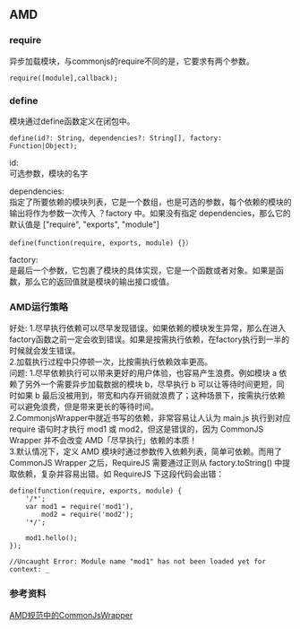 ## AMD
### require
异步加载模块，与commonjs的require不同的是，它要求有两个参数。
```
require([module],callback);
```

### define
模块通过define函数定义在闭包中。
```
define(id?: String, dependencies?: String[], factory: Function|Object);
```

id:  
可选参数，模块的名字    

dependencies:    
指定了所要依赖的模块列表，它是一个数组，也是可选的参数，每个依赖的模块的输出将作为参数一次传入 ？factory 中。如果没有指定 dependencies，那么它的默认值是 ["require", "exports", "module"]  
```
define(function(require, exports, module) {}）
```

factory:  
是最后一个参数，它包裹了模块的具体实现，它是一个函数或者对象。如果是函数，那么它的返回值就是模块的输出接口或值。  


### AMD运行策略
好处:
1.尽早执行依赖可以尽早发现错误。如果依赖的模块发生异常，那么在进入factory函数之前一定会收到错误。如果是按需执行依赖，在factory执行到一半的时候就会发生错误。  
2.加载执行过程中只停顿一次，比按需执行依赖效率更高。  
问题:
1.尽早依赖执行可以带来更好的用户体验，也容易产生浪费。例如模块 a 依赖了另外一个需要异步加载数据的模块 b，尽早执行 b 可以让等待时间更短，同时如果 b 最后没被用到，带宽和内存开销就浪费了；这种场景下，按需执行依赖可以避免浪费，但是带来更长的等待时间。  
2.CommonjsWrapper中就近书写的依赖，非常容易让人认为 main.js 执行到对应 require 语句时才执行 mod1 或 mod2，但这是错误的，因为 CommonJS Wrapper 并不会改变 AMD「尽早执行」依赖的本质！  
3.默认情况下，定义 AMD 模块时通过参数传入依赖列表，简单可依赖。而用了 CommonJS Wrapper 之后，RequireJS 需要通过正则从 factory.toString() 中提取依赖，复杂并容易出错。如 RequireJS 下这段代码会出错：  
```
define(function(require, exports, module) {
    '/*';
    var mod1 = require('mod1'),
        mod2 = require('mod2');
    '*/';

    mod1.hello();
});

//Uncaught Error: Module name "mod1" has not been loaded yet for context: _
```



### 参考资料
[AMD规范中的CommonJsWrapper](https://imququ.com/post/amd-simplified-commonjs-wrapping.html)


